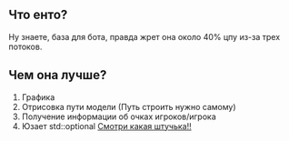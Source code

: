 ## Что енто?
Ну знаете, база для бота, правда жрет она около 40% цпу из-за трех потоков.
## Чем она лучше?
1. Графика
2. Отрисовка пути модели (Путь строить нужно самому)
3. Получение информации об очках игроков/игрока
4. Юзает std::optional
[Смотри какая штучька!!](https://image.prntscr.com/image/GZewJ6FSSEGQKSLJ6qlaRw.png)
